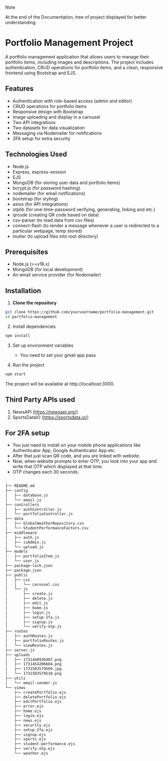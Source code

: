 > [!NOTE] 
> At the end of the Documentation, tree of project displayed for better understanding.

# Portfolio Management Project

A portfolio management application that allows users to manage their portfolio items, including images and descriptions. The project includes authentication, CRUD operations for portfolio items, and a clean, responsive frontend using Bootstrap and EJS.

## Features
- Authentication with role-based access (admin and editor)
- CRUD operations for portfolio items
- Responsive design with Bootstrap
- Image uploading and display in a carousel
- Two API integrations
- Two datasets for data visualization
- Messaging via Nodemailer for notifications
- 2FA setup for extra security

## Technologies Used
- Node.js
- Express, express-session
- EJS
- MongoDB (for storing user data and portfolio items)
- bcrypt.js (for password hashing)
- nodemailer (for email notifications)
- bootstrap (for styling)
- axios (for API integrations)
- otplib (for one-time-password verifying, generating, linking and etc.)
- qrcode (creating QR code based on data)
- csv-parser (to read data from csv files)
- connect-flash (to render a message whenever a user is redirected to a particular webpage, temp stored)
- multer (to upload files into root directory)

## Prerequisites
- Node.js (>=v18.x)
- MongoDB (for local development)
- An email service provider (for Nodemailer)

## Installation

1. **Clone the repository**

```bash
git clone https://github.com/yourusername/portfolio-management.git
cd portfolio-management
```

2. Install dependencies

```bash
npm install
```

3. Set up environment variables
    - You need to set your gmail app pass

4. Run the project

```bash
npm start
```

The project will be available at http://localhost:3000.

## Third Party APIs used

1. NewsAPI (https://newsapi.org/)
2. SportsDataIO (https://sportsdata.io/)

## For 2FA setup

- You just need to install on your mobile phone applications like Authenticator App, Google Authenticator App etc.
- After that just scan QR code, and you are linked with website.
- Now, when website prompts to enter OTP, you look into your app and write that OTP which displayed at that time.
- OTP changes each 30 seconds.

```bash
.
├── README.md
├── config
│   ├── database.js
│   └── email.js
├── controllers
│   ├── authController.js
│   └── portfolioController.js
├── data
│   ├── GlobalWeatherRepository.csv
│   └── StudentPerformanceFactors.csv
├── middleware
│   ├── auth.js
│   ├── isAdmin.js
│   └── upload.js
├── models
│   ├── portfolioItem.js
│   └── user.js
├── package-lock.json
├── package.json
├── public
│   ├── css
│   │   └── carousel.css
│   └── js
│       ├── create.js
│       ├── delete.js
│       ├── edit.js
│       ├── home.js
│       ├── login.js
│       ├── setup-2fa.js
│       ├── signup.js
│       └── verify-otp.js
├── routes
│   ├── authRoutes.js
│   ├── portfolioRoutes.js
│   └── viewRoutes.js
├── server.js
├── uploads
│   ├── 1731448936407.png
│   ├── 1731454206604.png
│   ├── 1731503579509.jpg
│   └── 1731503579510.png
├── utils
│   └── email-sender.js
└── views
    ├── createPortfolio.ejs
    ├── deletePortfolio.ejs
    ├── editPortfolio.ejs
    ├── error.ejs
    ├── home.ejs
    ├── login.ejs
    ├── news.ejs
    ├── security.ejs
    ├── setup-2fa.ejs
    ├── signup.ejs
    ├── sports.ejs
    ├── student-performance.ejs
    ├── verify-otp.ejs
    └── weather.ejs
```
